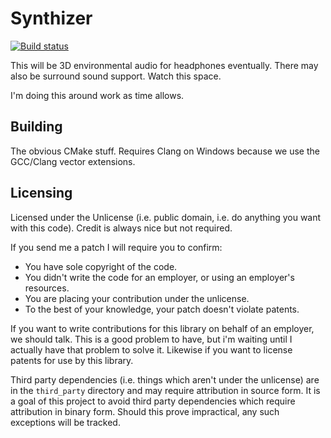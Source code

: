 # Synthizer

[![Build status](https://ci.appveyor.com/api/projects/status/1rm9gb8cythqc14q/branch/master?svg=true)](https://ci.appveyor.com/project/camlorn/synthizer/branch/master)

This will be 3D environmental audio for headphones eventually. There may also be surround sound support. Watch this space.

I'm doing this around work as time allows.

## Building

The obvious CMake stuff.  Requires Clang on Windows because we use the GCC/Clang vector extensions.

## Licensing

Licensed under the Unlicense (i.e. public domain, i.e. do anything you want with this code).  Credit is always nice but not required.

If you send me a patch I will require you to confirm:

- You have sole copyright of the code.
- You didn't write the code for an employer, or using an employer's resources.
- You are placing your contribution under the unlicense.
- To the best of your knowledge, your patch doesn't violate patents.

If you want to write contributions for this library on behalf of an employer, we should talk.  This is a good problem to have, but i'm waiting until I actually have that problem to solve it.  Likewise if you want to license patents for use by this library.

Third party dependencies (i.e. things which aren't under the unlicense) are in the `third_party` directory and may require attribution in source form.  It is a goal of this project to avoid third party dependencies which require attribution in binary form.  Should this prove impractical, any such exceptions will be tracked.
